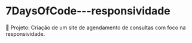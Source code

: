 # 7DaysOfCode---responsividade
📱 Projeto: Criação de um site de agendamento de consultas com foco na responsividade.
